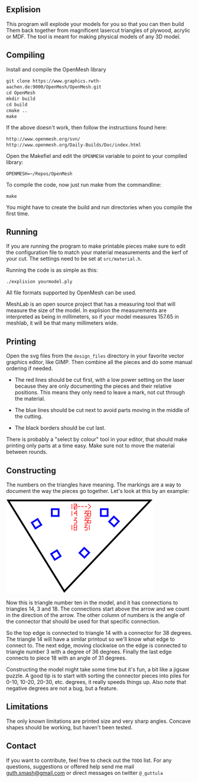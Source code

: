 Explision
---------

This program  will explode your  models for you  so that you  can then
build  Them  back  together  from magnificent  lasercut  triangles  of
plywood, acrylic or MDF. The tool  is meant for making physical models
of any 3D model.

Compiling
---------

Install and compile the OpenMesh library

	git clone https://www.graphics.rwth-aachen.de:9000/OpenMesh/OpenMesh.git 
	cd OpenMesh
	mkdir build
	cd build
	cmake ..
	make

If the above doesn't work, then follow the instructions found here:

	http://www.openmesh.org/svn/
	http://www.openmesh.org/Daily-Builds/Doc/index.html

Open the  Makefiel and edit the  `OPENMESH` variable to point  to your
compiled library:

	OPENMESH=~/Repos/OpenMesh

To compile the code, now just run make from the commandline:

	make

You  might have  to  create the  build and  run  directories when  you
compile the first time.

Running
-------

If you are  running the program to make printable  pieces make sure to
edit the  configuration file to  match your material  measurements and
the kerf of your cut. The settings need to be set at `src/material.h`.

Running the code is as simple as this:

	./explision yourmodel.ply

All file formats supported by OpenMesh can be used.

MeshLab is an open source project  that has a measuring tool that will
measure  the size  of the  model.  In explision  the measurements  are
interpreted as being in millimeters,  so if your model measures 157.65
in meshlab, it will be that many millimeters wide.

Printing
--------

Open the svg files from  the `design_files` directory in your favorite
vector graphics editor, like GIMP. Then  combine all the pieces and do
some manual ordering if needed.

- The red lines  should be cut first, with a low  power setting on the
laser because they are only  documenting the pieces and their relative
positions. This means they only need  to leave a mark, not cut through
the material.

- The  blue lines  should be  cut next  to avoid  parts moving  in the
middle of the cutting.

- The black borders should be cut last.

There  is probably  a "select  by colour"  tool in  your editor,  that
should make printing only parts at a  time easy. Make sure not to move
the material between rounds.

Constructing
------------

The numbers on  the triangles have meaning. The markings  are a way to
document the  way the  pieces go  together. Let's look  at this  by an
example:

![Example of a triangle](./doc/example_trianlge.png)

Now this is  triangle number ten in the model,  and it has connections
to triangles 14,  3 and 18. The connections start  above the arrow and
we count in the direction of the arrow. The other column of numbers is
the  angle of  the connector  that should  be used  for that  specific
connection.

So the top  edge is connected to  triangle 14 with a  connector for 38
degrees. The  triangle 14 will have  a similar printout so  we'll know
what edge to  connect to. The next edge, moving  clockwise on the edge
is connected to triangle number 3 with a degree of 36 degrees. Finally
the last edge connects to piece 18 with an angle of 31 degrees.

Constructing the model might take some time but it's fun, a bit like a
jigsaw  puzzle. A  good tip  is to  start with  sorting the  connector
pieces  into piles  for 0-10,  10-20, 20-30,  etc. degrees,  it really
speeds things up. Also note that negative degrees are not a bug, but a
feature.

Limitations
-----------
The only  known limitations  are printed size  and very  sharp angles.
Concave shapes should be working, but haven't been tested.

Contact
-------

If you want to contribute, feel free to check out the `TODO` list.
For  any questions, suggestions  or offered help send  me mail
guth.smash@gmail.com or direct messages on twitter `@_guttula`
